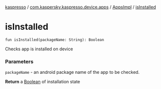 [kaspresso](../../index.md) / [com.kaspersky.kaspresso.device.apps](../index.md) / [AppsImpl](index.md) / [isInstalled](./is-installed.md)

# isInstalled

`fun isInstalled(packageName: String): Boolean`

Checks app is installed on device

### Parameters

`packageName` - an android package name of the app to be checked.

**Return**
a [Boolean](#) of installation state

